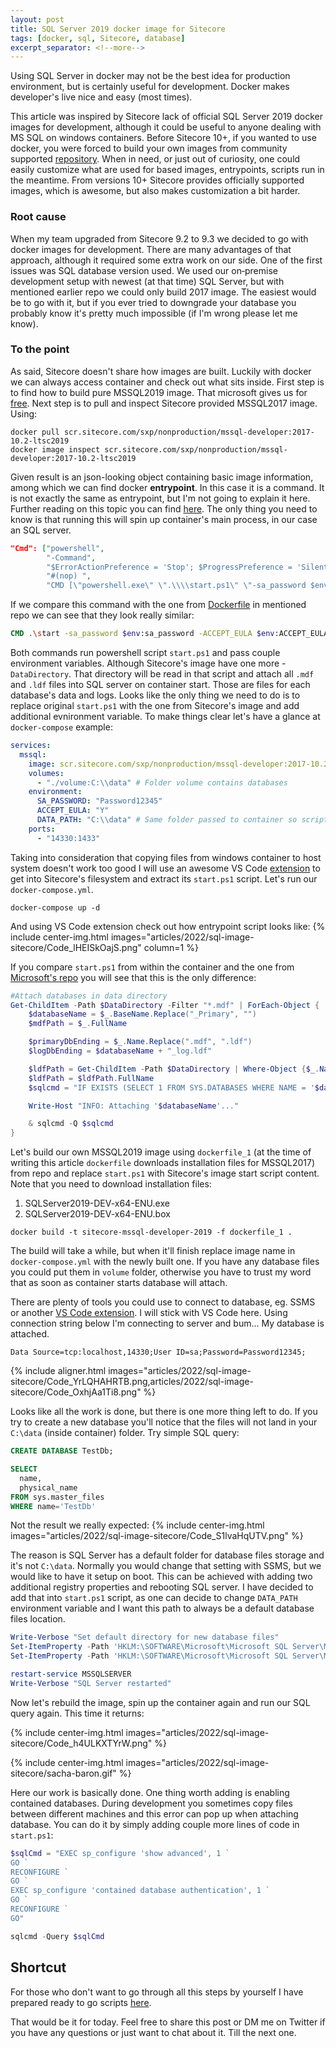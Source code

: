```yaml
---
layout: post
title: SQL Server 2019 docker image for Sitecore
tags: [docker, sql, Sitecore, database]
excerpt_separator: <!--more-->
---
```


Using SQL Server in docker may not be the best idea for production environment, but is certainly useful for development. Docker makes developer's live nice and easy (most times).

<!--more-->

This article was inspired by Sitecore lack of official SQL Server 2019 docker images for development, although it could be useful to anyone dealing with MS SQL on windows containers. Before Sitecore 10+, if you wanted to use docker, you were forced to build your own images from community supported [repository](https://github.com/Sitecore/docker-images). When in need, or just out of curiosity, one could easily customize what are used for based images, entrypoints, scripts run in the meantime. From versions 10+ Sitecore provides officially supported images, which is awesome, but also makes customization a bit harder.

### Root cause
When my team upgraded from Sitecore 9.2 to 9.3 we decided to go with docker images for development. There are many advantages of that approach, although it required some extra work on our side. One of the first issues was SQL database version used. We used our on&#8209;premise development setup with newest (at that time) SQL Server, but with mentioned earlier repo we could only build 2017 image. The easiest would be to go with it, but if you ever tried to downgrade your database you probably know it's pretty much impossible (if I'm wrong please let me know).

### To the point
As said, Sitecore doesn't share how images are built. Luckily with docker we can always access container and check out what sits inside. First step is to find how to build pure MSSQL2019 image. That microsoft gives us for [free](https://github.com/microsoft/mssql-docker). Next step is to pull and inspect Sitecore provided MSSQL2017 image. Using:

```docker
docker pull scr.sitecore.com/sxp/nonproduction/mssql-developer:2017-10.2-ltsc2019
docker image inspect scr.sitecore.com/sxp/nonproduction/mssql-developer:2017-10.2-ltsc2019
```

Given result is an json-looking object containing basic image information, among which we can find docker **entrypoint**. In this case it is a command. It is not exactly the same as entrypoint, but I'm not going to explain it here. Further reading on this topic you can find [here](https://phoenixnap.com/kb/docker-cmd-vs-entrypoint). The only thing you need to know is that running this will spin up container's main process, in our case an SQL server.

```json
"Cmd": ["powershell",
        "-Command",
        "$ErrorActionPreference = 'Stop'; $ProgressPreference = 'SilentlyContinue';",
        "#(nop) ",
        "CMD [\"powershell.exe\" \".\\\\start.ps1\" \"-sa_password $env:SA_PASSWORD\" \"-ACCEPT_EULA $env:ACCEPT_EULA\" \"-attach_dbs \\\"$env:attach_dbs\\\"\" \"-DataDirectory $env:DATA_PATH\" \"-Verbose\"]"
```

If we compare this command with the one from [Dockerfile](https://github.com/microsoft/mssql-docker/blob/master/windows/mssql-server-windows-developer/dockerfile_1) in mentioned repo we can see that they look really similar:

```dockerfile
CMD .\start -sa_password $env:sa_password -ACCEPT_EULA $env:ACCEPT_EULA -attach_dbs \"$env:attach_dbs\" -Verbose
```

Both commands run powershell script `start.ps1` and pass couple environment variables. Although Sitecore's image have one more - `DataDirectory`. That directory will be read in that script and attach all `.mdf` and `.ldf` files into SQL server on container start. Those are files for each database's data and logs. Looks like the only thing we need to do is to replace original `start.ps1` with the one from Sitecore's image and add additional evnironment variable. To make things clear let's have a glance at `docker-compose` example:

```yml
services:
  mssql:
    image: scr.sitecore.com/sxp/nonproduction/mssql-developer:2017-10.2-ltsc2019
    volumes:
      - "./volume:C:\\data" # Folder volume contains databases
    environment:
      SA_PASSWORD: "Password12345"
      ACCEPT_EULA: "Y"
      DATA_PATH: "C:\\data" # Same folder passed to container so script knows where to look to databases
    ports:
      - "14330:1433"
```

Taking into consideration that copying files from windows container to host system doesn't work too good I will use an awesome VS Code [extension](https://github.com/microsoft/vscode-docker) to get into Sitecore's filesystem and extract its `start.ps1` script. Let's run our `docker-compose.yml`.

```
docker-compose up -d
```
And using VS Code extension check out how entrypoint script looks like:
{% include center-img.html images="articles/2022/sql-image-sitecore/Code_lHEISkOajS.png" column=1 %}

If you compare `start.ps1` from within the container and the one from [Microsoft's repo](https://github.com/microsoft/mssql-docker/blob/master/windows/mssql-server-windows-developer/start.ps1) you will see that this is the only difference:

```powershell
#Attach databases in data directory
Get-ChildItem -Path $DataDirectory -Filter "*.mdf" | ForEach-Object {
    $databaseName = $_.BaseName.Replace("_Primary", "")
    $mdfPath = $_.FullName

    $primaryDbEnding = $_.Name.Replace(".mdf", ".ldf")
    $logDbEnding = $databaseName + "_log.ldf"

    $ldfPath = Get-ChildItem -Path $DataDirectory | Where-Object {$_.Name -eq $primaryDbEnding -or $_.Name -eq $logDbEnding}
    $ldfPath = $ldfPath.FullName
    $sqlcmd = "IF EXISTS (SELECT 1 FROM SYS.DATABASES WHERE NAME = '$databaseName') BEGIN EXEC sp_detach_db [$databaseName] END;CREATE DATABASE [$databaseName] ON (FILENAME = N'$mdfPath'), (FILENAME = N'$ldfPath') FOR ATTACH;"

    Write-Host "INFO: Attaching '$databaseName'..."

    & sqlcmd -Q $sqlcmd
}
```

Let's build our own MSSQL2019 image using `dockerfile_1` (at the time of writing this article `dockerfile` downloads installation files for MSSQL2017) from repo and replace `start.ps1` with Sitecore's image start script content.
Note that you need to download installation files:
1. SQLServer2019-DEV-x64-ENU.exe
2. SQLServer2019-DEV-x64-ENU.box

```docker
docker build -t sitecore-mssql-developer-2019 -f dockerfile_1 .
```
The build will take a while, but when it'll finish replace image name in `docker-compose.yml` with the newly built one. If you have any database files you could put them in `volume` folder, otherwise you have to trust my word that as soon as container starts database will attach.

There are plenty of tools you could use to connect to database, eg. SSMS or another [VS Code extension](https://github.com/Microsoft/vscode-mssql). I will stick with VS Code here. Using connection string below I'm connecting to server and bum... My database is attached.
```
Data Source=tcp:localhost,14330;User ID=sa;Password=Password12345;
```
{% include aligner.html images="articles/2022/sql-image-sitecore/Code_YrLQHAHRTB.png,articles/2022/sql-image-sitecore/Code_OxhjAa1Ti8.png" %}

Looks like all the work is done, but there is one more thing left to do. If you try to create a new database you'll notice that the files will not land in your `C:\data` (inside container) folder. Try simple SQL query:

```sql
CREATE DATABASE TestDb;

SELECT
  name,
  physical_name
FROM sys.master_files
WHERE name='TestDb'
```
Not the result we really expected:
{% include center-img.html images="articles/2022/sql-image-sitecore/Code_S1lvaHqUTV.png" %}

The reason is SQL Server has a default folder for database files storage and it's not `C:\data`. Normally you would change that setting with SSMS, but we would like to have it setup on boot. This can be achieved with adding two additional registry properties and rebooting SQL server. I have decided to add that into `start.ps1` script, as one can decide to change `DATA_PATH` environment variable and I want this path to always be a default database files location.

```powershell
Write-Verbose "Set default directory for new database files"
Set-ItemProperty -Path 'HKLM:\SOFTWARE\Microsoft\Microsoft SQL Server\MSSQL15.MSSQLSERVER\MSSQLServer' -Name DefaultData -Value $DataDirectory
Set-ItemProperty -Path 'HKLM:\SOFTWARE\Microsoft\Microsoft SQL Server\MSSQL15.MSSQLSERVER\MSSQLServer' -Name DefaultLog -Value $DataDirectory

restart-service MSSQLSERVER
Write-Verbose "SQL Server restarted"
```

Now let's rebuild the image, spin up the container again and run our SQL query again. This time it returns:

{% include center-img.html images="articles/2022/sql-image-sitecore/Code_h4ULKXTYrW.png" %}

{% include center-img.html images="articles/2022/sql-image-sitecore/sacha-baron.gif" %}

Here our work is basically done. One thing worth adding is enabling contained databases. During development you sometimes copy files between different machines and this error can pop up when attaching database. You can do it by simply adding couple more lines of code in `start.ps1`:

```powershell
$sqlCmd = "EXEC sp_configure 'show advanced', 1 `
GO `
RECONFIGURE `
GO `
EXEC sp_configure 'contained database authentication', 1 `
GO `
RECONFIGURE `
GO"

sqlcmd -Query $sqlCmd
```

## Shortcut
For those who don't want to go through all this steps by yourself I have prepared ready to go scripts [here](https://github.com/pbakun/mssql-development).

That would be it for today. Feel free to share this post or DM me on Twitter if you have any questions or just want to chat about it. Till the next one.